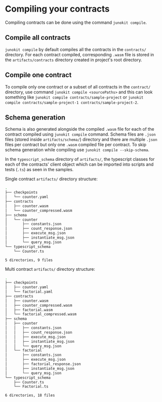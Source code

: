 # Compiling your contracts

Compiling contracts can be done using the command `junokit compile`.

## Compile all contracts

`junokit compile` by default compiles all the contracts in the `contracts/` directory. For each contract compiled, corresponding `.wasm` file is stored in the `artifacts/contracts` directory created in project's root directory.

## Compile one contract

To compile only one contract or a subset of all contracts in the `contract/` directory, use command `junokit compile <sourcePaths>` and this can look something like `junokit compile contracts/sample-project` or `junokit compile contracts/sample-project-1 contracts/sample-project-2`.

## Schema generation

Schema is also generated alongside the compiled `.wasm` file for each of the contract compiled using `junokit compile` command. Schema files are `.json` files (stored inside `artifacts/schema/`) directory and there are multiple `.json` files per contract but only one `.wasm` compiled file per contract. To skip schema generation while compiling use `junokit compile --skip-schema`.

In the `typescript_schema` directory of `artifacts/`, the typescript classes for each of the contracts' client object which can be imported into scripts and tests (`.ts`) as seen in the samples.

Single contract `artifacts/` directory structure:

```bash
.
├── checkpoints
│   └── counter.yaml
├── contracts
│   ├── counter.wasm
│   └── counter_compressed.wasm
├── schema
│   └── counter
│       ├── constants.json
│       ├── count_response.json
│       ├── execute_msg.json
│       ├── instantiate_msg.json
│       └── query_msg.json
└── typescript_schema
    └── Counter.ts

5 directories, 9 files
```

Multi contract `artifacts/` directory structure:

```bash
.
├── checkpoints
│   ├── counter.yaml
│   └── factorial.yaml
├── contracts
│   ├── counter.wasm
│   ├── counter_compressed.wasm
│   ├── factorial.wasm
│   └── factorial_compressed.wasm
├── schema
│   ├── counter
│   │   ├── constants.json
│   │   ├── count_response.json
│   │   ├── execute_msg.json
│   │   ├── instantiate_msg.json
│   │   └── query_msg.json
│   └── factorial
│       ├── constants.json
│       ├── execute_msg.json
│       ├── factorial_response.json
│       ├── instantiate_msg.json
│       └── query_msg.json
└── typescript_schema
    ├── Counter.ts
    └── Factorial.ts

6 directories, 18 files
```
